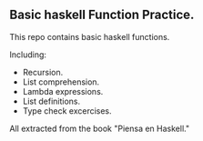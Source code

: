 ## Basic haskell Function Practice.

This repo contains basic haskell functions.

Including:
- Recursion.
- List comprehension.
- Lambda expressions.
- List definitions.
- Type check excercises.

All extracted from the book "Piensa en Haskell."
